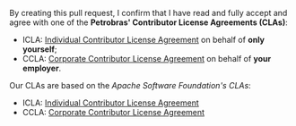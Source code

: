 By creating this pull request, I confirm that I have read and fully accept and agree with one of the **Petrobras' Contributor License Agreements (CLAs)**: 

* ICLA: [Individual Contributor License Agreement](../blob/main/clas/individual_cla.md) on behalf of **only yourself**;
* CCLA: [Corporate Contributor License Agreement](../blob/main/clas/corporate_cla.md) on behalf of **your employer**.

Our CLAs are based on the *Apache Software Foundation's CLAs*:

* ICLA: [Individual Contributor License Agreement](https://www.apache.org/licenses/icla.pdf)
* CCLA: [Corporate Contributor License Agreement](https://www.apache.org/licenses/cla-corporate.pdf)
